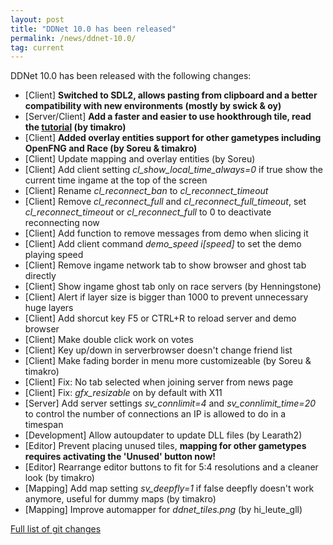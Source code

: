 ```yaml
---
layout: post
title: "DDNet 10.0 has been released"
permalink: /news/ddnet-10.0/
tag: current
---
```


DDNet 10.0 has been released with the following changes:

<ul>
  <li>[Client] <strong>Switched to SDL2, allows pasting from clipboard and a better compatibility with new environments (mostly by swick & oy)</strong></li>
  <li>[Server/Client] <strong>Add a faster and easier to use hookthrough tile, read the <a href="https://forum.ddnet.tw/viewtopic.php?f=16&t=3552&p=37323#p37323">tutorial</a> (by timakro)</strong></li>
  <li>[Client] <strong>Added overlay entities support for other gametypes including OpenFNG and Race (by Soreu & timakro)</strong></li>
  <li>[Client] Update mapping and overlay entities (by Soreu)</li>
  <li>[Client] Add client setting <i>cl_show_local_time_always=0</i> if true show the current time ingame at the top of the screen</li>
  <li>[Client] Rename <i>cl_reconnect_ban</i> to <i>cl_reconnect_timeout</i></li>
  <li>[Client] Remove <i>cl_reconnect_full</i> and <i>cl_reconnect_full_timeout</i>, set <i>cl_reconnect_timeout</i> or <i>cl_reconnect_full</i> to 0 to deactivate reconnecting now</li>
  <li>[Client] Add function to remove messages from demo when slicing it</li>
  <li>[Client] Add client command <i>demo_speed i[speed]</i> to set the demo playing speed</li>
  <li>[Client] Remove ingame network tab to show browser and ghost tab directly</li>
  <li>[Client] Show ingame ghost tab only on race servers (by Henningstone)</li>
  <li>[Client] Alert if layer size is bigger than 1000 to prevent unnecessary huge layers</li>
  <li>[Client] Add shorcut key F5 or CTRL+R to reload server and demo browser</li>
  <li>[Client] Make double click work on votes</li>
  <li>[Client] Key up/down in serverbrowser doesn't change friend list</li>
  <li>[Client] Make fading border in menu more customizeable (by Soreu & timakro)</li>
  <li>[Client] Fix: No tab selected when joining server from news page</li>
  <li>[Client] Fix: <i>gfx_resizable</i> on by default with X11</li>
  <li>[Server] Add server settings <i>sv_connlimit=4</i> and <i>sv_connlimit_time=20</i> to control the number of connections an IP is allowed to do in a timespan</li>
  <li>[Development] Allow autoupdater to update DLL files (by Learath2)</li>
  <li>[Editor] Prevent placing unused tiles, <strong>mapping for other gametypes requires activating the 'Unused' button now!</strong></li>
  <li>[Editor] Rearrange editor buttons to fit for 5:4 resolutions and a cleaner look (by timakro)</li>
  <li>[Mapping] Add map setting <i>sv_deepfly=1</i> if false deepfly doesn't work anymore, useful for dummy maps (by timakro)</li>
  <li>[Mapping] Improve automapper for <i>ddnet_tiles.png</i> (by hi_leute_gll)</li>
</ul>

<a href="https://github.com/ddnet/ddnet/compare/9.3.1...10.0">Full list of git changes</a>
